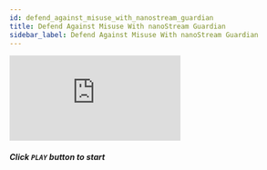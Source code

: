 ```yaml
---
id: defend_against_misuse_with_nanostream_guardian
title: Defend Against Misuse With nanoStream Guardian
sidebar_label: Defend Against Misuse With nanoStream Guardian
---
```


<div class="video-wrap">
    <div class="video-container">
        <iframe src="https://www.youtube.com/embed/X8j7jxFAyIw" frameborder="0" allowfullscreen></iframe>
    </div>
</div>

##### *Click `PLAY` button to start*
